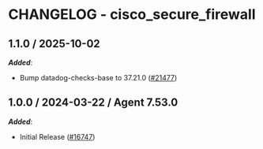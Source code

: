 # CHANGELOG - cisco_secure_firewall

<!-- towncrier release notes start -->

## 1.1.0 / 2025-10-02

***Added***:

* Bump datadog-checks-base to 37.21.0 ([#21477](https://github.com/DataDog/integrations-core/pull/21477))

## 1.0.0 / 2024-03-22 / Agent 7.53.0

***Added***:

* Initial Release ([#16747](https://github.com/DataDog/integrations-core/pull/16747))

